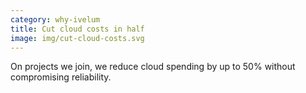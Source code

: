 ```yaml
---
category: why-ivelum
title: Cut cloud costs in half
image: img/cut-cloud-costs.svg
---
```


On projects we join, we reduce cloud spending by up to 50% without compromising reliability.
